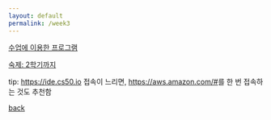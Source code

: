```yaml
---
layout: default
permalink: /week3
---
```


[수업에 이용한 프로그램](https://gusals3587.s3.ap-northeast-2.amazonaws.com/crypt/src3.zip)

[숙제: 2학기까지](/week3/crack)

tip: <https://ide.cs50.io> 접속이 느리면, <https://aws.amazon.com/#>를 한 번 접속하는 것도 추천함

[back](../)
